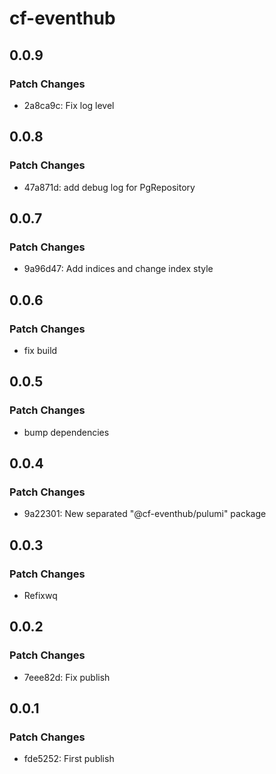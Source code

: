 # cf-eventhub

## 0.0.9

### Patch Changes

- 2a8ca9c: Fix log level

## 0.0.8

### Patch Changes

- 47a871d: add debug log for PgRepository

## 0.0.7

### Patch Changes

- 9a96d47: Add indices and change index style

## 0.0.6

### Patch Changes

- fix build

## 0.0.5

### Patch Changes

- bump dependencies

## 0.0.4

### Patch Changes

- 9a22301: New separated "@cf-eventhub/pulumi" package

## 0.0.3

### Patch Changes

- Refixwq

## 0.0.2

### Patch Changes

- 7eee82d: Fix publish

## 0.0.1

### Patch Changes

- fde5252: First publish
